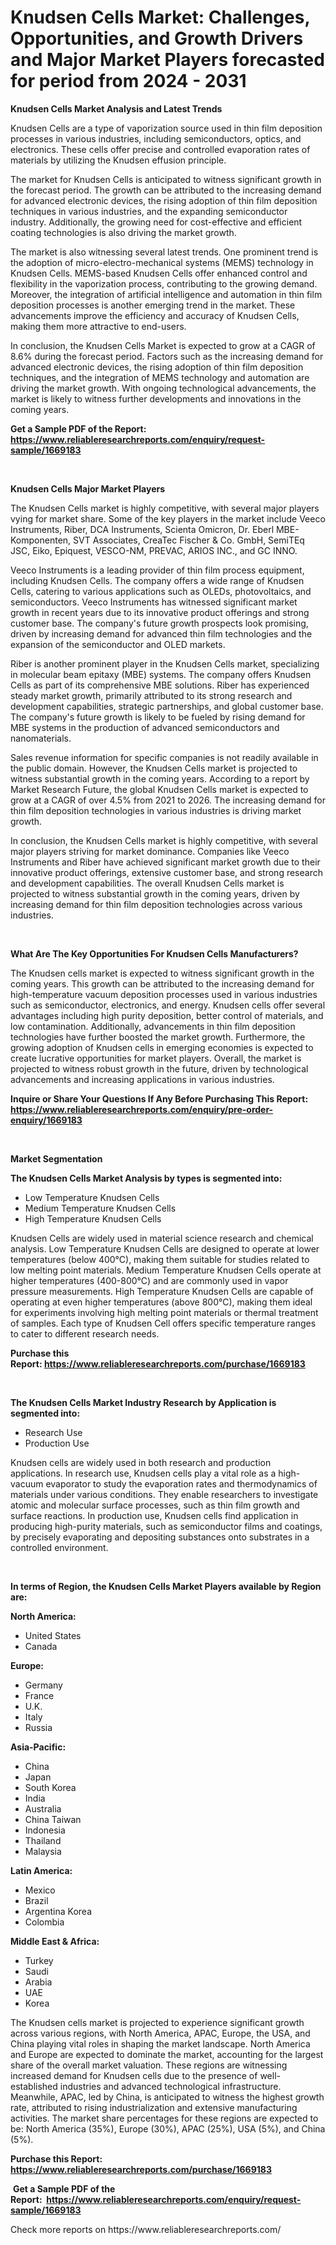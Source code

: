 <p><h1>Knudsen Cells Market: Challenges, Opportunities, and Growth Drivers and Major Market Players forecasted for period from 2024 - 2031</h1></p><p><strong>Knudsen Cells Market Analysis and Latest Trends</strong></p>
<p><p>Knudsen Cells are a type of vaporization source used in thin film deposition processes in various industries, including semiconductors, optics, and electronics. These cells offer precise and controlled evaporation rates of materials by utilizing the Knudsen effusion principle.</p><p>The market for Knudsen Cells is anticipated to witness significant growth in the forecast period. The growth can be attributed to the increasing demand for advanced electronic devices, the rising adoption of thin film deposition techniques in various industries, and the expanding semiconductor industry. Additionally, the growing need for cost-effective and efficient coating technologies is also driving the market growth.</p><p>The market is also witnessing several latest trends. One prominent trend is the adoption of micro-electro-mechanical systems (MEMS) technology in Knudsen Cells. MEMS-based Knudsen Cells offer enhanced control and flexibility in the vaporization process, contributing to the growing demand. Moreover, the integration of artificial intelligence and automation in thin film deposition processes is another emerging trend in the market. These advancements improve the efficiency and accuracy of Knudsen Cells, making them more attractive to end-users.</p><p>In conclusion, the Knudsen Cells Market is expected to grow at a CAGR of 8.6% during the forecast period. Factors such as the increasing demand for advanced electronic devices, the rising adoption of thin film deposition techniques, and the integration of MEMS technology and automation are driving the market growth. With ongoing technological advancements, the market is likely to witness further developments and innovations in the coming years.</p></p>
<p><strong>Get a Sample PDF of the Report:&nbsp; <a href="https://www.reliableresearchreports.com/enquiry/request-sample/1669183">https://www.reliableresearchreports.com/enquiry/request-sample/1669183</a></strong></p>
<p>&nbsp;</p>
<p><strong>Knudsen Cells Major Market Players</strong></p>
<p><p>The Knudsen Cells market is highly competitive, with several major players vying for market share. Some of the key players in the market include Veeco Instruments, Riber, DCA Instruments, Scienta Omicron, Dr. Eberl MBE-Komponenten, SVT Associates, CreaTec Fischer & Co. GmbH, SemiTEq JSC, Eiko, Epiquest, VESCO-NM, PREVAC, ARIOS INC., and GC INNO.</p><p>Veeco Instruments is a leading provider of thin film process equipment, including Knudsen Cells. The company offers a wide range of Knudsen Cells, catering to various applications such as OLEDs, photovoltaics, and semiconductors. Veeco Instruments has witnessed significant market growth in recent years due to its innovative product offerings and strong customer base. The company's future growth prospects look promising, driven by increasing demand for advanced thin film technologies and the expansion of the semiconductor and OLED markets.</p><p>Riber is another prominent player in the Knudsen Cells market, specializing in molecular beam epitaxy (MBE) systems. The company offers Knudsen Cells as part of its comprehensive MBE solutions. Riber has experienced steady market growth, primarily attributed to its strong research and development capabilities, strategic partnerships, and global customer base. The company's future growth is likely to be fueled by rising demand for MBE systems in the production of advanced semiconductors and nanomaterials.</p><p>Sales revenue information for specific companies is not readily available in the public domain. However, the Knudsen Cells market is projected to witness substantial growth in the coming years. According to a report by Market Research Future, the global Knudsen Cells market is expected to grow at a CAGR of over 4.5% from 2021 to 2026. The increasing demand for thin film deposition technologies in various industries is driving market growth.</p><p>In conclusion, the Knudsen Cells market is highly competitive, with several major players striving for market dominance. Companies like Veeco Instruments and Riber have achieved significant market growth due to their innovative product offerings, extensive customer base, and strong research and development capabilities. The overall Knudsen Cells market is projected to witness substantial growth in the coming years, driven by increasing demand for thin film deposition technologies across various industries.</p></p>
<p>&nbsp;</p>
<p><strong>What Are The Key Opportunities For Knudsen Cells Manufacturers?</strong></p>
<p><p>The Knudsen cells market is expected to witness significant growth in the coming years. This growth can be attributed to the increasing demand for high-temperature vacuum deposition processes used in various industries such as semiconductor, electronics, and energy. Knudsen cells offer several advantages including high purity deposition, better control of materials, and low contamination. Additionally, advancements in thin film deposition technologies have further boosted the market growth. Furthermore, the growing adoption of Knudsen cells in emerging economies is expected to create lucrative opportunities for market players. Overall, the market is projected to witness robust growth in the future, driven by technological advancements and increasing applications in various industries.</p></p>
<p><strong>Inquire or Share Your Questions If Any Before Purchasing This Report: <a href="https://www.reliableresearchreports.com/enquiry/pre-order-enquiry/1669183">https://www.reliableresearchreports.com/enquiry/pre-order-enquiry/1669183</a></strong></p>
<p>&nbsp;</p>
<p><strong>Market Segmentation</strong></p>
<p><strong>The Knudsen Cells Market Analysis by types is segmented into:</strong></p>
<p><ul><li>Low Temperature Knudsen Cells</li><li>Medium Temperature Knudsen Cells</li><li>High Temperature Knudsen Cells</li></ul></p>
<p><p>Knudsen Cells are widely used in material science research and chemical analysis. Low Temperature Knudsen Cells are designed to operate at lower temperatures (below 400°C), making them suitable for studies related to low melting point materials. Medium Temperature Knudsen Cells operate at higher temperatures (400-800°C) and are commonly used in vapor pressure measurements. High Temperature Knudsen Cells are capable of operating at even higher temperatures (above 800°C), making them ideal for experiments involving high melting point materials or thermal treatment of samples. Each type of Knudsen Cell offers specific temperature ranges to cater to different research needs.</p></p>
<p><strong>Purchase this Report:&nbsp;<a href="https://www.reliableresearchreports.com/purchase/1669183">https://www.reliableresearchreports.com/purchase/1669183</a></strong></p>
<p>&nbsp;</p>
<p><strong>The Knudsen Cells Market Industry Research by Application is segmented into:</strong></p>
<p><ul><li>Research Use</li><li>Production Use</li></ul></p>
<p><p>Knudsen cells are widely used in both research and production applications. In research use, Knudsen cells play a vital role as a high-vacuum evaporator to study the evaporation rates and thermodynamics of materials under various conditions. They enable researchers to investigate atomic and molecular surface processes, such as thin film growth and surface reactions. In production use, Knudsen cells find application in producing high-purity materials, such as semiconductor films and coatings, by precisely evaporating and depositing substances onto substrates in a controlled environment.</p></p>
<p>&nbsp;</p>
<p><strong>In terms of Region, the Knudsen Cells Market Players available by Region are:</strong></p>
<p>
    <p> <strong> North America: </strong>
        <ul>
            <li>United States</li>
            <li>Canada</li>
        </ul>
        </p> 
    <p> <strong> Europe: </strong>
        <ul>
            <li>Germany</li>
            <li>France</li>
            <li>U.K.</li>
            <li>Italy</li>
            <li>Russia</li>
        </ul>
        </p> 
    <p> <strong> Asia-Pacific: </strong>
        <ul>
            <li>China</li>
            <li>Japan</li>
            <li>South Korea</li>
            <li>India</li>
            <li>Australia</li>
            <li>China Taiwan</li>
            <li>Indonesia</li>
            <li>Thailand</li>
            <li>Malaysia</li>
        </ul>
        </p> 
    <p> <strong> Latin America: </strong>
        <ul>
            <li>Mexico</li>
            <li>Brazil</li>
            <li>Argentina Korea</li>
            <li>Colombia</li>
        </ul>
        </p> 
    <p> <strong> Middle East & Africa: </strong>
        <ul>
            <li>Turkey</li>
            <li>Saudi</li>
            <li>Arabia</li>
            <li>UAE</li>
            <li>Korea</li>
        </ul>
    </p>
    </p>
<p><p>The Knudsen cells market is projected to experience significant growth across various regions, with North America, APAC, Europe, the USA, and China playing vital roles in shaping the market landscape. North America and Europe are expected to dominate the market, accounting for the largest share of the overall market valuation. These regions are witnessing increased demand for Knudsen cells due to the presence of well-established industries and advanced technological infrastructure. Meanwhile, APAC, led by China, is anticipated to witness the highest growth rate, attributed to rising industrialization and extensive manufacturing activities. The market share percentages for these regions are expected to be: North America (35%), Europe (30%), APAC (25%), USA (5%), and China (5%).</p></p>
<p><strong>Purchase this Report: <a href="https://www.reliableresearchreports.com/purchase/1669183">https://www.reliableresearchreports.com/purchase/1669183</a></strong></p>
<p>&nbsp;<strong>Get a Sample PDF of the Report:&nbsp;&nbsp;<a href="https://www.reliableresearchreports.com/enquiry/request-sample/1669183">https://www.reliableresearchreports.com/enquiry/request-sample/1669183</a></strong></p>
<p><strong></strong></p>
<p>Check more reports on https://www.reliableresearchreports.com/</p>